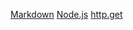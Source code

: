[Markdown](https://es.wikipedia.org/wiki/Markdown)
[Node.js](https://nodejs.org/es/)
[http.get](https://dejs.org/api/http.html#http_http_get_options_callback)